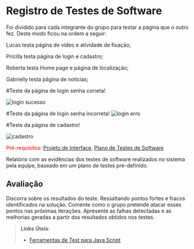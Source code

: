 # Registro de Testes de Software

Foi dividido para cada integrante do grupo para testar a página que o outro fez. Deste modo ficou na ordem a seguir:

Lucas testa página de vídeo e atividade de fixação;

Pricilla testa página de login e cadastro;

Roberta testa Home page e página de localização;

Gabrielly testa página de noticias;

#Teste da página de login senha correta!

![login sucesso](https://user-images.githubusercontent.com/114036574/204045323-c88ef794-f193-40bf-8739-7650e61c89f6.png)


#Teste da página de login senha incorreta!
![login erro](https://user-images.githubusercontent.com/114036574/204045376-4fda1878-6b07-403e-a03b-a0c0773d1317.png)

#Teste da página de cadastro!

![cadastro](https://user-images.githubusercontent.com/114036574/204057902-8ece6905-ae95-436b-a930-c92488c6d288.png)




<span style="color:red">Pré-requisitos: <a href="3-Projeto de Interface.md"> Projeto de Interface</a></span>, <a href="8-Plano de Testes de Software.md"> Plano de Testes de Software</a>

Relatório com as evidências dos testes de software realizados no sistema pela equipe, baseado em um plano de testes pré-definido.

## Avaliação

Discorra sobre os resultados do teste. Ressaltando pontos fortes e fracos identificados na solução. Comente como o grupo pretende atacar esses pontos nas próximas iterações. Apresente as falhas detectadas e as melhorias geradas a partir dos resultados obtidos nos testes.

> **Links Úteis**:
> - [Ferramentas de Test para Java Script](https://geekflare.com/javascript-unit-testing/)
